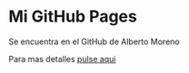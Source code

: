 Mi GitHub Pages
===========

Se encuentra en el GitHub de Alberto Moreno

Para mas detalles [pulse aqui](https://albertomorenoacevedo.github.io/albertoma/)
